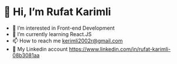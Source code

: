 # 👋 **Hi, I’m Rufat Karimli**
- 👀 I’m interested in Front-end Development
- 🌱 I’m currently learning React.JS
- 📫 How to reach me kerimli2002r@gmail.com
- 🔗 My Linkedin account https://www.linkedin.com/in/rufat-karimli-08b3081aa
<!---
Rufat29/Rufat29 is a ✨ special ✨ repository because its `README.md` (this file) appears on your GitHub profile.
You can click the Preview link to take a look at your changes.
--->
